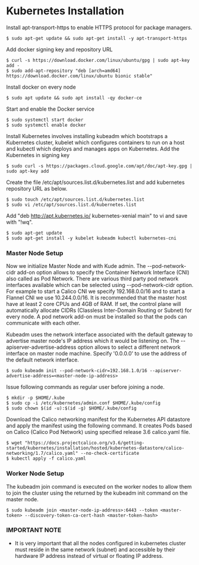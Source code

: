 # Kubernetes Installation

Install apt-transport-https to enable HTTPS protocol for package managers.

    $ sudo apt-get update && sudo apt-get install -y apt-transport-https

Add docker signing key and repository URL

    $ curl -s https://download.docker.com/linux/ubuntu/gpg | sudo apt-key add -
    $ sudo add-apt-repository "deb [arch=amd64] https://download.docker.com/linux/ubuntu bionic stable"

Install docker on every node

    $ sudo apt update && sudo apt install -qy docker-ce

Start and enable the Docker service

    $ sudo systemctl start docker
    $ sudo systemctl enable docker

Install Kubernetes involves installing kubeadm which bootstraps a Kubernetes cluster,  kubelet which configures containers to run on a host and kubectl which deploys and manages apps on Kubernetes.
Add the Kubernetes in signing key

    $ sudo curl -s https://packages.cloud.google.com/apt/doc/apt-key.gpg | sudo apt-key add 

Create the file /etc/apt/sources.list.d/kubernetes.list and add kubernetes repository URL as below.

    $ sudo touch /etc/apt/sources.list.d/kubernetes.list
    $ sudo vi /etc/apt/sources.list.d/kubernetes.list

Add "deb http://apt.kubernetes.io/ kubernetes-xenial main" to vi and save with "!wq".

    $ sudo apt-get update
    $ sudo apt-get install -y kubelet kubeadm kubectl kubernetes-cni

### Master Node Setup

Now we initialize Master Node and with Kude admin. The --pod-network-cidr add-on option allows to specify the Container Network Interface (CNI) also called as Pod Network. 
There are various third party pod network interfaces available which can be selected using --pod-network-cidr option. 
For example to start a Calico CNI we specify 192.168.0.0/16 and to start a Flannel CNI we use 10.244.0.0/16. 
It is recommended that the master host have at least 2 core CPUs and 4GB of RAM. If set, the control plane will automatically allocate 
CIDRs (Classless Inter-Domain Routing or Subnet) for every node. A pod network add-on must be installed so that the pods can communicate with each other.

Kubeadm uses the network interface associated with the default gateway to advertise master node's IP address which it would be listening on. 
The --apiserver-advertise-address option allows to select a different network interface on master node machine. Specify '0.0.0.0' to use the address 
of the default network interface.

    $ sudo kubeadm init --pod-network-cidr=192.168.1.0/16 --apiserver-advertise-address=<master-node-ip-address>

Issue following commands as regular user before joining a node.

    $ mkdir -p $HOME/.kube
    $ sudo cp -i /etc/kubernetes/admin.conf $HOME/.kube/config
    $ sudo chown $(id -u):$(id -g) $HOME/.kube/config

Download the Calico networking manifest for the Kubernetes API datastore and apply the manifest using the following command.
It creates Pods based on Calico (Calico Pod Network) using specified release 3.6 calico.yaml file.

    $ wget "https://docs.projectcalico.org/v3.6/getting-started/kubernetes/installation/hosted/kubernetes-datastore/calico-networking/1.7/calico.yaml" --no-check-certificate
    $ kubectl apply -f calico.yaml

### Worker Node Setup

The kubeadm join command is executed on the worker nodes to allow them to join the cluster using the <worker-token> returned by 
the kubeadm init command on the master node.

    $ sudo kubeadm join <master-node-ip-address>:6443 --token <master-token> --discovery-token-ca-cert-hash <master-token-hash>

### IMPORTANT NOTE

*  It is very important that all the nodes configured in kubernetes cluster must reside in the same network (subnet) and accessible by their hardware IP address instead of virtual or floating IP address.

